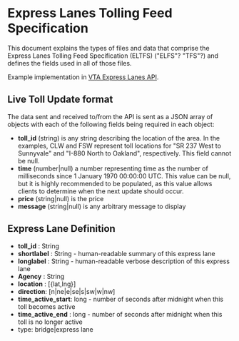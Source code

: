 # Express Lanes Tolling Feed Specification

This document explains the types of files and data that comprise the Express Lanes Tolling Feed Specification (ELTFS) ("ELFS"? "TFS"?) and defines the fields used in all of those files.

Example implementation in [VTA Express Lanes API](https://github.com/vta/expresslanes-api).

## Live Toll Update format

The data sent and received to/from the API is sent as a JSON array of objects with each of the following fields being required in each object:

* **toll_id** (string) is any string describing the location of the area. In the examples, CLW and FSW represent toll locations for "SR 237 West to Sunnyvale" and "I-880 North to Oakland", respectively. This field cannot be null.
* **time** (number|null) a number representing time as the number of milliseconds since 1 January 1970 00:00:00 UTC. This value can be null, but it is highly recommended to be populated, as this value allows clients to determine when the next update should occur.
* **price** (string|null) is the price
* **message** (string|null) is any arbitrary message to display

## Express Lane Definition

* **toll_id** : String
* **shortlabel** : String - human-readable summary of this express lane
* **longlabel** : String - human-readable verbose description of this express lane
* **Agency** : String
* **location** :  [{lat,lng}]
* **direction**: [n|ne|e|se|s|sw|w|nw]
* **time_active_start**: long - number of seconds after midnight when this toll becomes active
* **time_active_end** : long - number of seconds after midnight when this toll is no longer active
* type: bridge|express lane
